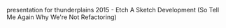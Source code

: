 presentation for thunderplains 2015 - Etch A Sketch Development (So Tell Me Again Why We're Not Refactoring)
